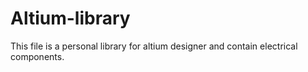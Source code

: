 # Altium-library
This file is a personal library for altium designer and contain electrical components.